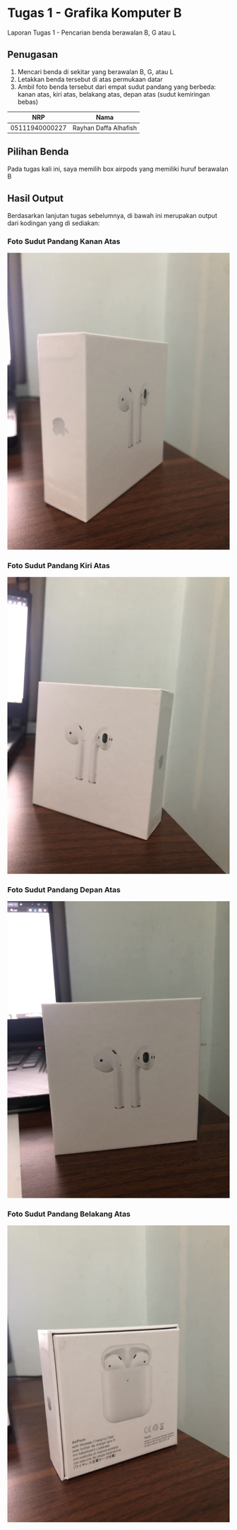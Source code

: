 # Tugas 1 - Grafika Komputer B 
Laporan Tugas 1 - Pencarian benda berawalan B, G atau L 

## Penugasan 
1. Mencari benda di sekitar yang berawalan B, G, atau L 
2. Letakkan benda tersebut di atas permukaan datar 
3. Ambil foto benda tersebut dari empat sudut pandang yang berbeda: kanan atas, kiri atas, belakang atas, depan atas (sudut kemiringan bebas)

NRP              | Nama
-----------------|-----------
05111940000227   | Rayhan Daffa Alhafish 

## Pilihan Benda 
Pada tugas kali ini, saya memilih box airpods yang memiliki huruf berawalan B

## Hasil Output 
Berdasarkan lanjutan tugas sebelumnya, di bawah ini merupakan output dari kodingan yang di sediakan: <br>

### Foto Sudut Pandang Kanan Atas <br>
![asset-img](https://github.com/cg2021b/tugas-1-rayhandaffa/blob/main/asset-img/kanan%20atas.jpg)

### Foto Sudut Pandang Kiri Atas <br> 
![asset-img](https://github.com/cg2021b/tugas-1-rayhandaffa/blob/main/asset-img/kiri%20atas.jpg)

### Foto Sudut Pandang Depan Atas
![asset-img](https://github.com/cg2021b/tugas-1-rayhandaffa/blob/main/asset-img/depan%20atas.jpg)

### Foto Sudut Pandang Belakang Atas 
![asset-img](https://github.com/cg2021b/tugas-1-rayhandaffa/blob/main/asset-img/belakang%20atas.jpg)

